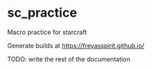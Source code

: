 # sc_practice
Macro practice for starcraft

Generate builds at https://freyasspirit.github.io/

TODO: write the rest of the documentation
